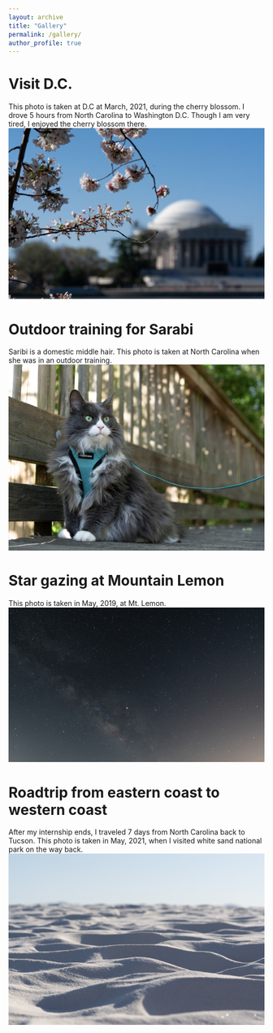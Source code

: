 ```yaml
---
layout: archive
title: "Gallery"
permalink: /gallery/
author_profile: true
---
```


Visit D.C.
=======
This photo is taken at D.C at March, 2021, during the cherry blossom. I drove 5 hours from North Carolina to Washington D.C. Though I am very tired, I enjoyed the cherry blossom there.
![image-center](/images/sakura.jpg)


Outdoor training for Sarabi
=======
Saribi is a domestic middle hair. This photo is taken at North Carolina when she was in an outdoor training.
![image-center](/images/cat.jpg)

Star gazing at Mountain Lemon
=======
This photo is taken in May, 2019, at Mt. Lemon.
![image-center](/images/star.jpg)

Roadtrip from eastern coast to western coast
=======
After my internship ends, I traveled 7 days from North Carolina back to Tucson. This photo is taken in May, 2021, when I visited white sand national park on the way back.
![image-center](/images/white_sand.jpg)
